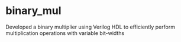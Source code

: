 # binary_mul
Developed a binary multiplier using Verilog HDL to efficiently perform multiplication operations with variable bit-widths
